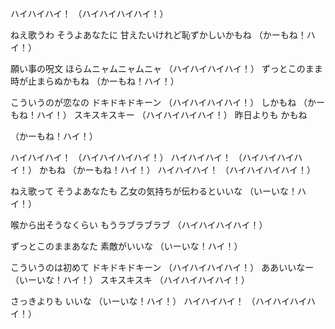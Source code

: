 ハイハイハイ！
（ハイハイハイハイ！）

ねえ歌うわ
そうよあなたに
甘えたいけれど恥ずかしいかもね
（かーもね！ハイ！）

願い事の呪文
ほらムニャムニャムニャ
（ハイハイハイハイ！）
ずっとこのまま時が止まらぬかもね
（かーもね！ハイ！）

こういうのが恋なの
ドキドキドキーン
（ハイハイハイハイ！）
しかもね
（かーもね！ハイ！）
スキスキスキー
（ハイハイハイハイ！）
昨日よりも かもね

（かーもね！ハイ！）

ハイハイハイ！
（ハイハイハイハイ！）
ハイハイハイ！
（ハイハイハイハイ！）
かもね
（かーもね！ハイ！）
ハイハイハイ！
（ハイハイハイハイ！）


ねえ歌って
そうよあなたも
乙女の気持ちが伝わるといいな
（いーいな！ハイ！）


喉から出そうなくらい
もうラブラブラブ
（ハイハイハイハイ！）

ずっとこのままあなた
素敵がいいな
（いーいな！ハイ！）

こういうのは初めて
ドキドキドキーン
（ハイハイハイハイ！）
ああいいなー
（いーいな！ハイ！）
スキスキスキ
（ハイハイハイハイ！）


さっきよりも
いいな
（いーいな！ハイ！）
ハイハイハイ！
（ハイハイハイハイ！）

